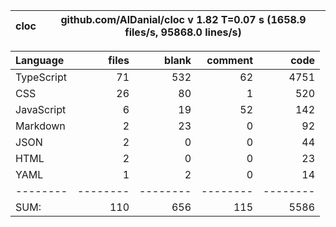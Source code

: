 
cloc|github.com/AlDanial/cloc v 1.82  T=0.07 s (1658.9 files/s, 95868.0 lines/s)
--- | ---

Language|files|blank|comment|code
:-------|-------:|-------:|-------:|-------:
TypeScript|71|532|62|4751
CSS|26|80|1|520
JavaScript|6|19|52|142
Markdown|2|23|0|92
JSON|2|0|0|44
HTML|2|0|0|23
YAML|1|2|0|14
--------|--------|--------|--------|--------
SUM:|110|656|115|5586
